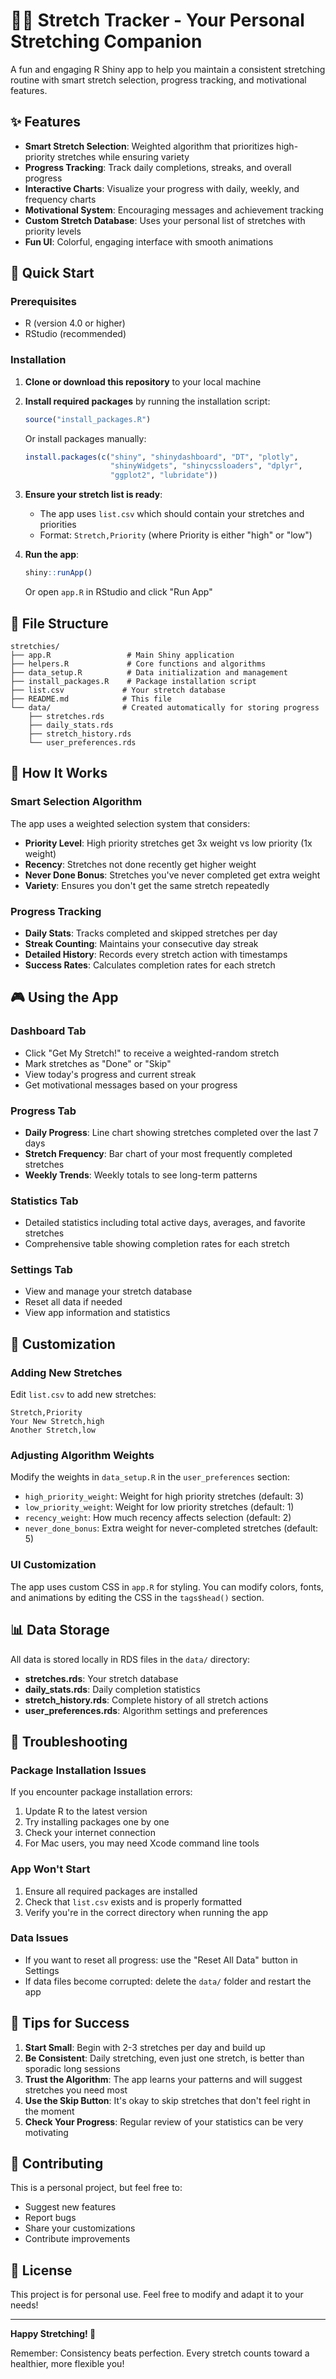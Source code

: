 # 🧘‍♀️ Stretch Tracker - Your Personal Stretching Companion

A fun and engaging R Shiny app to help you maintain a consistent stretching routine with smart stretch selection, progress tracking, and motivational features.

## ✨ Features

- **Smart Stretch Selection**: Weighted algorithm that prioritizes high-priority stretches while ensuring variety
- **Progress Tracking**: Track daily completions, streaks, and overall progress
- **Interactive Charts**: Visualize your progress with daily, weekly, and frequency charts
- **Motivational System**: Encouraging messages and achievement tracking
- **Custom Stretch Database**: Uses your personal list of stretches with priority levels
- **Fun UI**: Colorful, engaging interface with smooth animations

## 🚀 Quick Start

### Prerequisites
- R (version 4.0 or higher)
- RStudio (recommended)

### Installation

1. **Clone or download this repository** to your local machine

2. **Install required packages** by running the installation script:
   ```r
   source("install_packages.R")
   ```
   
   Or install packages manually:
   ```r
   install.packages(c("shiny", "shinydashboard", "DT", "plotly", 
                      "shinyWidgets", "shinycssloaders", "dplyr", 
                      "ggplot2", "lubridate"))
   ```

3. **Ensure your stretch list is ready**:
   - The app uses `list.csv` which should contain your stretches and priorities
   - Format: `Stretch,Priority` (where Priority is either "high" or "low")

4. **Run the app**:
   ```r
   shiny::runApp()
   ```
   
   Or open `app.R` in RStudio and click "Run App"

## 📁 File Structure

```
stretchies/
├── app.R                 # Main Shiny application
├── helpers.R             # Core functions and algorithms
├── data_setup.R          # Data initialization and management
├── install_packages.R    # Package installation script
├── list.csv             # Your stretch database
├── README.md            # This file
└── data/                # Created automatically for storing progress
    ├── stretches.rds
    ├── daily_stats.rds
    ├── stretch_history.rds
    └── user_preferences.rds
```

## 🎯 How It Works

### Smart Selection Algorithm
The app uses a weighted selection system that considers:
- **Priority Level**: High priority stretches get 3x weight vs low priority (1x weight)
- **Recency**: Stretches not done recently get higher weight
- **Never Done Bonus**: Stretches you've never completed get extra weight
- **Variety**: Ensures you don't get the same stretch repeatedly

### Progress Tracking
- **Daily Stats**: Tracks completed and skipped stretches per day
- **Streak Counting**: Maintains your consecutive day streak
- **Detailed History**: Records every stretch action with timestamps
- **Success Rates**: Calculates completion rates for each stretch

## 🎮 Using the App

### Dashboard Tab
- Click "Get My Stretch!" to receive a weighted-random stretch
- Mark stretches as "Done" or "Skip" 
- View today's progress and current streak
- Get motivational messages based on your progress

### Progress Tab
- **Daily Progress**: Line chart showing stretches completed over the last 7 days
- **Stretch Frequency**: Bar chart of your most frequently completed stretches
- **Weekly Trends**: Weekly totals to see long-term patterns

### Statistics Tab
- Detailed statistics including total active days, averages, and favorite stretches
- Comprehensive table showing completion rates for each stretch

### Settings Tab
- View and manage your stretch database
- Reset all data if needed
- View app information and statistics

## 🎨 Customization

### Adding New Stretches
Edit `list.csv` to add new stretches:
```csv
Stretch,Priority
Your New Stretch,high
Another Stretch,low
```

### Adjusting Algorithm Weights
Modify the weights in `data_setup.R` in the `user_preferences` section:
- `high_priority_weight`: Weight for high priority stretches (default: 3)
- `low_priority_weight`: Weight for low priority stretches (default: 1)
- `recency_weight`: How much recency affects selection (default: 2)
- `never_done_bonus`: Extra weight for never-completed stretches (default: 5)

### UI Customization
The app uses custom CSS in `app.R` for styling. You can modify colors, fonts, and animations by editing the CSS in the `tags$head()` section.

## 📊 Data Storage

All data is stored locally in RDS files in the `data/` directory:
- **stretches.rds**: Your stretch database
- **daily_stats.rds**: Daily completion statistics
- **stretch_history.rds**: Complete history of all stretch actions
- **user_preferences.rds**: Algorithm settings and preferences

## 🔧 Troubleshooting

### Package Installation Issues
If you encounter package installation errors:
1. Update R to the latest version
2. Try installing packages one by one
3. Check your internet connection
4. For Mac users, you may need Xcode command line tools

### App Won't Start
1. Ensure all required packages are installed
2. Check that `list.csv` exists and is properly formatted
3. Verify you're in the correct directory when running the app

### Data Issues
- If you want to reset all progress: use the "Reset All Data" button in Settings
- If data files become corrupted: delete the `data/` folder and restart the app

## 🎉 Tips for Success

1. **Start Small**: Begin with 2-3 stretches per day and build up
2. **Be Consistent**: Daily stretching, even just one stretch, is better than sporadic long sessions
3. **Trust the Algorithm**: The app learns your patterns and will suggest stretches you need most
4. **Use the Skip Button**: It's okay to skip stretches that don't feel right in the moment
5. **Check Your Progress**: Regular review of your statistics can be very motivating

## 🤝 Contributing

This is a personal project, but feel free to:
- Suggest new features
- Report bugs
- Share your customizations
- Contribute improvements

## 📝 License

This project is for personal use. Feel free to modify and adapt it to your needs!

---

**Happy Stretching! 🌟**

Remember: Consistency beats perfection. Every stretch counts toward a healthier, more flexible you!